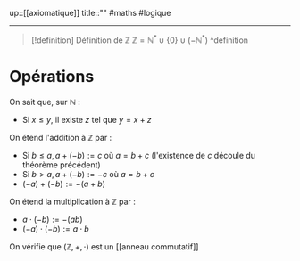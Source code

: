 up::[[axiomatique]]
title::""
#maths #logique 

---


> [!definition] Définition de $\mathbb{Z}$
> $\mathbb{Z} = \mathbb{N}^{*} \cup \{ 0 \} \cup (-\mathbb{N}^{*})$
^definition

# Opérations

On sait que, sur $\mathbb{N}$ :
 - Si $x \leq y$, il existe $z$ tel que $y = x+z$

On étend l'addition à $\mathbb{Z}$ par :
 - Si $b \leq a, a+(-b) := c$ où $a = b+c$ (l'existence de $c$ découle du théorème précédent)
 - Si $b > a, a+(-b) := -c$ où $a = b + c$
 - $(-a) + (-b) := -(a+b)$

On étend la multiplication à $\mathbb{Z}$ par :
 - $a \cdot (-b) := -(ab)$
 - $(-a)\cdot(-b):= a\cdot b$

On vérifie que $(\mathbb{Z}, +, \cdot)$ est un [[anneau commutatif]]


